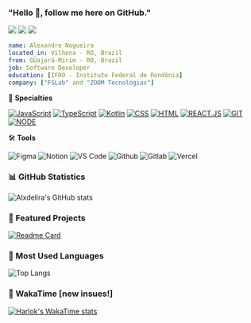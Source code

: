 ### "Hello 👋, follow me here on GitHub." 

<div align="left">
  <p>
  <a target="_blank" href="https://www.linkedin.com/in/alxdelira/"><img src="https://img.shields.io/badge/linkedin-%230077B5.svg?style=for-the-badge&logo=linkedin&logoColor=white"/></a>
  <a target="_blank" href="https://www.instagram.com/alx_delira"><img src="https://img.shields.io/badge/Instagram-E4405F?style=for-the-badge&logo=instagram&logoColor=white"></a>  
  <a href = "mailto:alx.delira@gmail.com"><img src="https://img.shields.io/badge/-Gmail-%23333?style=for-the-badge&logo=gmail&logoColor=white" target="_blank"></a>
  </p>  
</div>

```yaml
name: Alexandre Nogueira
located_in: Vilhena - RO, Brazil
from: GUajará-Mirim - RO, Brazil
job: Software Developer
education: [IFRO - Instituto Federal de Rondônia]
company: ["FSLab" and "ZOOM Tecnologias"]
```

📱 **Specialties**
<div align="left">
  <a href="https://github.com/Alxdelira?tab=repositories&language=javascript"><img src="https://img.shields.io/badge/JavaScript-F7DF1E?style=for-the-badge&logo=javascript&logoColor=black" alt="JavaScript"/></a>
  <a href="https://github.com/Alxdelira?tab=repositories&language=typescript"><img src="https://img.shields.io/badge/typescript-%23007ACC.svg?style=for-the-badge&logo=typescript&logoColor=white" alt="TypeScript"/></a>
  <a href="https://github.com/Alxdelira?tab=repositories&language=kotlin"><img src="https://img.shields.io/badge/kotlin-%237F52FF.svg?style=for-the-badge&logo=kotlin&logoColor=white" alt="Kotlin"/></a>
  <a href="https://github.com/Alxdelira?tab=repositories&language=css"><img src="https://img.shields.io/badge/CSS-239120?&style=for-the-badge&logo=css3&logoColor=white" alt="CSS"/></a>
  <a href="https://github.com/Alxdelira?tab=repositories&language=html"><img src="https://img.shields.io/badge/HTML5-E34F26?style=for-the-badge&logo=html5&logoColor=white" alt="HTML"/></a>
  <a href="https://github.com/Alxdelira?tab=repositories&language=react"><img src="https://img.shields.io/badge/react-C.svg?style=for-the-badge&logo=react&color=282C34" alt="REACT.JS" /></a>
  <a href="https://github.com/Alxdelira?tab=repositories&language=react"><img src="https://img.shields.io/badge/git-%23F05033.svg?style=for-the-badge&logo=git&logoColor=white" alt="GIT" /></a>
  <a href="https://github.com/Alxdelira?tab=repositories&language=react"><img src="https://img.shields.io/badge/node.js-6DA55F?style=for-the-badge&logo=node.js&logoColor=white" alt="NODE" /></a>
</div>


🛠️ **Tools**
<div align="left">
  <img src="https://img.shields.io/badge/figma-%23F24E1E.svg?style=for-the-badge&logo=figma&logoColor=white" alt="Figma"/>
  <img src="https://img.shields.io/badge/Notion-%23000000.svg?style=for-the-badge&logo=notion&logoColor=" alt="Notion"/>
  <img src="https://img.shields.io/badge/Visual%20Studio%20Code-0078d7.svg?style=for-the-badge&logo=visual-studio-code&logoColor=white" alt="VS Code"/>
  <img src="https://img.shields.io/badge/github-%23121011.svg?style=for-the-badge&logo=github&logoColor=white" alt="Github"/>
  <img src="https://img.shields.io/badge/gitlab-%23181717.svg?style=for-the-badge&logo=gitlab&logoColor=white" alt="Gitlab"/>
  <img src="https://img.shields.io/badge/vercel-%23000000.svg?style=for-the-badge&logo=vercel&logoColor=white" alt="Vercel"/>  
</div>


### 📊 GitHub Statistics

![Alxdelira's GitHub stats](https://github-readme-stats.vercel.app/api?username=Alxdelira&show_icons=true&theme=dracula)

### 📌 Featured Projects

[![Readme Card](https://github-readme-stats.vercel.app/api/pin/?username=Alxdelira&repo=levantamentoInventario&theme=dracula)](https://github.com/Alxdelira/levantamentoInventario)

### 🚀 Most Used Languages

![Top Langs](https://github-readme-stats.vercel.app/api/top-langs/?username=Alxdelira&layout=compact&theme=dracula)


### 🚀 WakaTime [new insues!]

[![Harlok's WakaTime stats](https://github-readme-stats.vercel.app/api/wakatime?username=alxdelira&theme=dracula)](https://github.com/anuraghazra/github-readme-stats)


